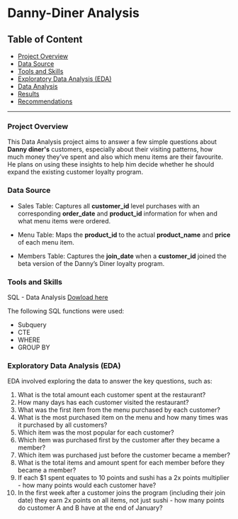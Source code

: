 # Danny-Diner Analysis

## Table of Content

- [Project Overview](#project-overview)
- [Data Source](#data-source)
- [Tools and Skills](#tools-and-skills)
- [Exploratory Data Analysis (EDA)](#exploratory-data-analysis-(EDA))
- [Data Analysis](#data-analysis)
- [Results](#results)
- [Recommendations](#recommendations)
___

### Project Overview

This Data Analysis project aims to answer a few simple questions about **Danny diner's** customers, especially about their visiting patterns, how much money they’ve spent and also which menu items are their favourite. He plans on using these insights to help him decide whether he should expand the existing customer loyalty program.


### Data Source

- Sales Table: Captures all **customer_id** level purchases with an corresponding **order_date** and **product_id** information for when and what menu items were ordered.

- Menu Table: Maps the **product_id** to the actual **product_name** and **price** of each menu item.

- Members Table: Captures the **join_date** when a **customer_id** joined the beta version of the Danny’s Diner loyalty program.


### Tools and Skills
SQL - Data Analysis
[Dowload here](https//microsoft.com)

The following SQL functions were used:
- Subquery
- CTE
- WHERE
- GROUP BY

### Exploratory Data Analysis (EDA)
  
EDA involved exploring the data to answer the key questions, such as:

1. What is the total amount each customer spent at the restaurant?
2. How many days has each customer visited the restaurant?
3. What was the first item from the menu purchased by each customer?
4. What is the most purchased item on the menu and how many times was it purchased by all customers?
5. Which item was the most popular for each customer?
6. Which item was purchased first by the customer after they became a member?
7. Which item was purchased just before the customer became a member?
8. What is the total items and amount spent for each member before they became a member?
9. If each $1 spent equates to 10 points and sushi has a 2x points multiplier - how many points would each customer have?
10. In the first week after a customer joins the program (including their join date) they earn 2x points on all items, not just sushi - how many points do customer A and B have at the end of January?
